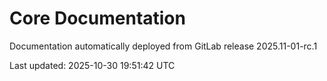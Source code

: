 # Core Documentation

Documentation automatically deployed from GitLab release 2025.11-01-rc.1

Last updated: 2025-10-30 19:51:42 UTC
